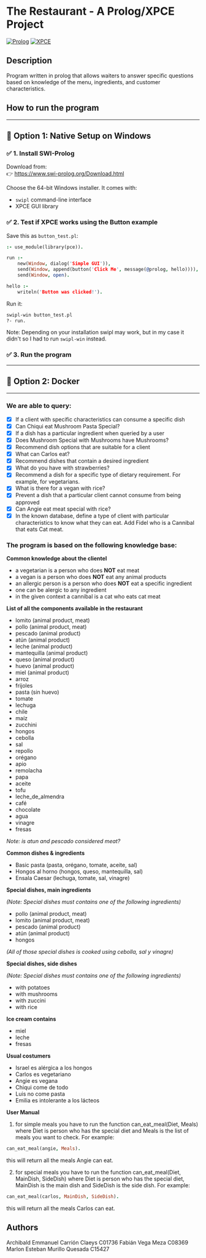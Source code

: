 # The Restaurant - A Prolog/XPCE Project
[![Prolog](https://img.shields.io/badge/Prolog-brightgreen?style=flat-square&logo=prolog&logoColor=white)](https://www.swi-prolog.org/)
[![XPCE](https://img.shields.io/badge/XPCE-48a832)](https://www.swi-prolog.org/)

## Description

Program written in prolog that allows waiters to answer specific questions based on knowledge of the menu, ingredients, and customer characteristics.

## How to run the program

---

## 🧰 Option 1: Native Setup on Windows

### ✅ 1. Install SWI-Prolog

Download from:  
👉 https://www.swi-prolog.org/Download.html

Choose the 64-bit Windows installer. It comes with:
- `swipl` command-line interface
- XPCE GUI library

### ✅ 2. Test if XPCE works using the Button example

Save this as `button_test.pl`:

```prolog
:- use_module(library(pce)).

run :-
    new(Window, dialog('Simple GUI')),
    send(Window, append(button('Click Me', message(@prolog, hello)))),
    send(Window, open).

hello :-
    writeln('Button was clicked!').
```

Run it:

```sh
swipl-win button_test.pl
?- run.
```

Note: Depending on your installation swipl may work, but in my case it didn't so I had to run `swipl-win` instead.

### ✅ 3. Run the program



---

## 🧰 Option 2: Docker


---

### We are able to query:

- [x] If a client with specific characteristics can consume a specific dish
- [x] Can Chiqui eat Mushroom Pasta Special?
- [x] If a dish has a particular ingredient when queried by a user
- [x] Does Mushroom Special with Mushrooms have Mushrooms?
- [x] Recommend dish options that are suitable for a client
- [x] What can Carlos eat?
- [x] Recommend dishes that contain a desired ingredient
- [x] What do you have with strawberries?
- [x] Recommend a dish for a specific type of dietary requirement. For example, for vegetarians.
- [x] What is there for a vegan with rice?
- [x] Prevent a dish that a particular client cannot consume from being approved
- [x] Can Angie eat meat special with rice?
- [x] In the known database, define a type of client with particular characteristics to know what they can eat. Add Fidel who is a Cannibal that eats Cat meat.

### The program is based on the following knowledge base:

**Common knowledge about the clientel**

- a vegetarian is a person who does **NOT** eat meat
- a vegan is a person who does **NOT** eat any animal products
- an allergic person is a person who does **NOT** eat a specific ingredient
- one can be alergic to any ingredient
- in the given context a cannibal is a cat who eats cat meat

**List of all the components available in the restaurant**

- lomito (animal product, meat)
- pollo (animal product, meat)
- pescado (animal product)
- atún (animal product)
- leche (animal product)
- mantequilla (animal product)
- queso (animal product)
- huevo (animal product)
- miel (animal product)
- arroz
- frijoles
- pasta (sin huevo)
- tomate
- lechuga
- chile
- maíz
- zucchini
- hongos
- cebolla
- sal
- repollo
- orégano
- apio
- remolacha
- papa
- aceite
- tofu
- leche_de_almendra
- café
- chocolate
- agua
- vinagre
- fresas

_Note: is atun and pescado considered meat?_

**Common dishes & ingredients**

- Basic pasta (pasta, orégano, tomate, aceite, sal)
- Hongos al horno (hongos, queso, mantequilla, sal)
- Ensala Caesar (lechuga, tomate, sal, vinagre)

**Special dishes, main ingredients**

_(Note: Special dishes must contains one of the following ingredients)_

- pollo (animal product, meat)
- lomito (animal product, meat)
- pescado (animal product)
- atún (animal product)
- hongos

_(All of those special dishes is cooked using cebolla, sal y vinagre)_

**Special dishes, side dishes**

_(Note: Special dishes must contains one of the following ingredients)_

- with potatoes
- with mushrooms
- with zuccini
- with rice

**Ice cream contains**

- miel
- leche
- fresas

**Usual costumers**

- Israel es alérgica a los hongos
- Carlos es vegetariano
- Angie es vegana
- Chiqui come de todo
- Luis no come pasta
- Emilia es intolerante a los lácteos

**User Manual**

1. for simple meals you have to run the function can_eat_meal(Diet, Meals) where Diet is person who has the special diet and Meals is the list of meals you want to check.
   For example:

```prolog
can_eat_meal(angie, Meals).
```

this will return all the meals Angie can eat.

2. for special meals you have to run the function can_eat_meal(Diet, MainDish, SideDish) where Diet is person who has the special diet, MainDish is the main dish and SideDish is the side dish. For example:

```prolog
can_eat_meal(carlos, MainDish, SideDish).
```

this will return all the meals Carlos can eat.

## Authors

Archibald Emmanuel Carrión Claeys C01736
Fabián Vega Meza C08369
Marlon Esteban Murillo Quesada C15427
